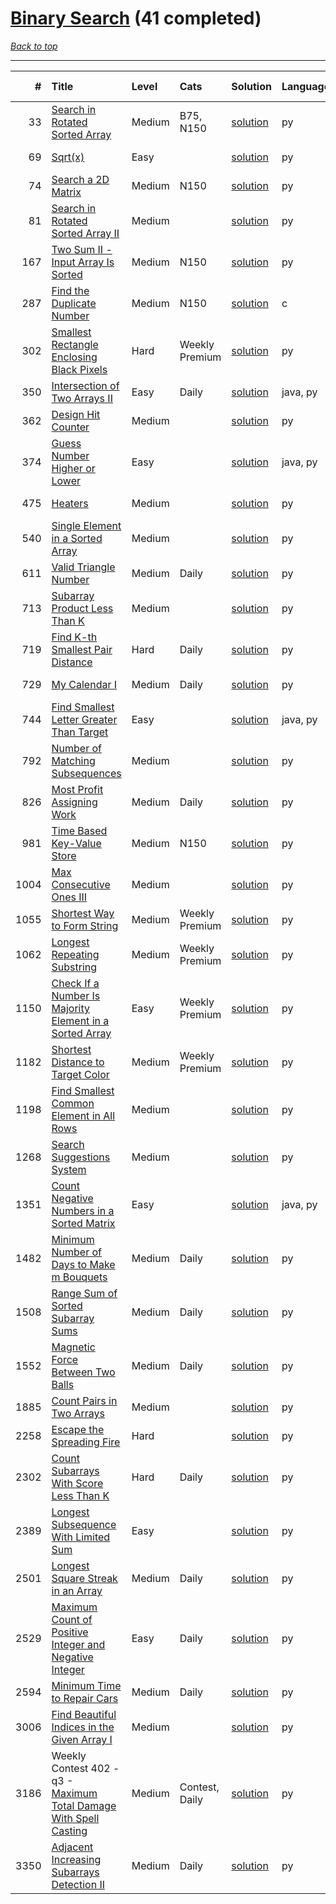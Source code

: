# [Binary Search](<https://leetcode.com/tag/Binary-Search/>) (41 completed)

*[Back to top](<../../README.md>)*

------

|    # | Title                                                                                                                                              | Level   | Cats           | Solution                                                                           | Languages   | Date Complete   |
|-----:|:---------------------------------------------------------------------------------------------------------------------------------------------------|:--------|:---------------|:-----------------------------------------------------------------------------------|:------------|:----------------|
|   33 | [Search in Rotated Sorted Array](<https://leetcode.com/problems/search-in-rotated-sorted-array>)                                                   | Medium  | B75, N150      | [solution](<../_33. Search in Rotated Sorted Array.md>)                            | py          | Dec 17, 2024    |
|   69 | [Sqrt(x)](<https://leetcode.com/problems/sqrtx>)                                                                                                   | Easy    |                | [solution](<../_69. Sqrt(x).md>)                                                   | py          | Jun 07, 2024    |
|   74 | [Search a 2D Matrix](<https://leetcode.com/problems/search-a-2d-matrix>)                                                                           | Medium  | N150           | [solution](<../_74. Search a 2D Matrix.md>)                                        | py          | Jun 15, 2024    |
|   81 | [Search in Rotated Sorted Array II](<https://leetcode.com/problems/search-in-rotated-sorted-array-ii>)                                             | Medium  |                | [solution](<../_81. Search in Rotated Sorted Array II.md>)                         | py          | Dec 17, 2024    |
|  167 | [Two Sum II - Input Array Is Sorted](<https://leetcode.com/problems/two-sum-ii-input-array-is-sorted>)                                             | Medium  | N150           | [solution](<../_167. Two Sum II - Input Array Is Sorted.md>)                       | py          | Jun 14, 2024    |
|  287 | [Find the Duplicate Number](<https://leetcode.com/problems/find-the-duplicate-number>)                                                             | Medium  | N150           | [solution](<../_287. Find the Duplicate Number.md>)                                | c           | Jun 26, 2024    |
|  302 | [Smallest Rectangle Enclosing Black Pixels](<https://leetcode.com/problems/smallest-rectangle-enclosing-black-pixels>)                             | Hard    | Weekly Premium | [solution](<../_302. Smallest Rectangle Enclosing Black Pixels.md>)                | py          | Apr 23, 2025    |
|  350 | [Intersection of Two Arrays II](<https://leetcode.com/problems/intersection-of-two-arrays-ii>)                                                     | Easy    | Daily          | [solution](<../_350. Intersection of Two Arrays II.md>)                            | java, py    | Jul 02, 2024    |
|  362 | [Design Hit Counter](<https://leetcode.com/problems/design-hit-counter>)                                                                           | Medium  |                | [solution](<../_362. Design Hit Counter.md>)                                       | py          | Oct 24, 2024    |
|  374 | [Guess Number Higher or Lower](<https://leetcode.com/problems/guess-number-higher-or-lower>)                                                       | Easy    |                | [solution](<../_374. Guess Number Higher or Lower.md>)                             | java, py    | Jun 02, 2024    |
|  475 | [Heaters](<https://leetcode.com/problems/heaters>)                                                                                                 | Medium  |                | [solution](<../_475. Heaters.md>)                                                  | py          | Jun 07, 2024    |
|  540 | [Single Element in a Sorted Array](<https://leetcode.com/problems/single-element-in-a-sorted-array>)                                               | Medium  |                | [solution](<../_540. Single Element in a Sorted Array.md>)                         | py          | Jul 05, 2024    |
|  611 | [Valid Triangle Number](<https://leetcode.com/problems/valid-triangle-number>)                                                                     | Medium  | Daily          | [solution](<../_611. Valid Triangle Number.md>)                                    | py          | May 22, 2024    |
|  713 | [Subarray Product Less Than K](<https://leetcode.com/problems/subarray-product-less-than-k>)                                                       | Medium  |                | [solution](<../_713. Subarray Product Less Than K.md>)                             | py          | Jul 01, 2024    |
|  719 | [Find K-th Smallest Pair Distance](<https://leetcode.com/problems/find-k-th-smallest-pair-distance>)                                               | Hard    | Daily          | [solution](<../_719. Find K-th Smallest Pair Distance.md>)                         | py          | Aug 14, 2024    |
|  729 | [My Calendar I](<https://leetcode.com/problems/my-calendar-i>)                                                                                     | Medium  | Daily          | [solution](<../_729. My Calendar I.md>)                                            | py          | Sep 26, 2024    |
|  744 | [Find Smallest Letter Greater Than Target](<https://leetcode.com/problems/find-smallest-letter-greater-than-target>)                               | Easy    |                | [solution](<../_744. Find Smallest Letter Greater Than Target.md>)                 | java, py    | Jun 01, 2024    |
|  792 | [Number of Matching Subsequences](<https://leetcode.com/problems/number-of-matching-subsequences>)                                                 | Medium  |                | [solution](<../_792. Number of Matching Subsequences.md>)                          | py          | Aug 27, 2025    |
|  826 | [Most Profit Assigning Work](<https://leetcode.com/problems/most-profit-assigning-work>)                                                           | Medium  | Daily          | [solution](<../_826. Most Profit Assigning Work.md>)                               | py          | Jun 18, 2024    |
|  981 | [Time Based Key-Value Store](<https://leetcode.com/problems/time-based-key-value-store>)                                                           | Medium  | N150           | [solution](<../_981. Time Based Key-Value Store.md>)                               | py          | Oct 24, 2024    |
| 1004 | [Max Consecutive Ones III](<https://leetcode.com/problems/max-consecutive-ones-iii>)                                                               | Medium  |                | [solution](<../_1004. Max Consecutive Ones III.md>)                                | py          | Feb 17, 2025    |
| 1055 | [Shortest Way to Form String](<https://leetcode.com/problems/shortest-way-to-form-string>)                                                         | Medium  | Weekly Premium | [solution](<../_1055. Shortest Way to Form String.md>)                             | py          | Mar 30, 2025    |
| 1062 | [Longest Repeating Substring](<https://leetcode.com/problems/longest-repeating-substring>)                                                         | Medium  | Weekly Premium | [solution](<../_1062. Longest Repeating Substring.md>)                             | py          | Aug 01, 2024    |
| 1150 | [Check If a Number Is Majority Element in a Sorted Array](<https://leetcode.com/problems/check-if-a-number-is-majority-element-in-a-sorted-array>) | Easy    | Weekly Premium | [solution](<../_1150. Check If a Number Is Majority Element in a Sorted Array.md>) | py          | Sep 15, 2025    |
| 1182 | [Shortest Distance to Target Color](<https://leetcode.com/problems/shortest-distance-to-target-color>)                                             | Medium  | Weekly Premium | [solution](<../_1182. Shortest Distance to Target Color.md>)                       | py          | Aug 29, 2025    |
| 1198 | [Find Smallest Common Element in All Rows](<https://leetcode.com/problems/find-smallest-common-element-in-all-rows>)                               | Medium  |                | [solution](<../_1198. Find Smallest Common Element in All Rows.md>)                | py          | Aug 26, 2025    |
| 1268 | [Search Suggestions System](<https://leetcode.com/problems/search-suggestions-system>)                                                             | Medium  |                | [solution](<../_1268. Search Suggestions System.md>)                               | py          | Jun 29, 2024    |
| 1351 | [Count Negative Numbers in a Sorted Matrix](<https://leetcode.com/problems/count-negative-numbers-in-a-sorted-matrix>)                             | Easy    |                | [solution](<../_1351. Count Negative Numbers in a Sorted Matrix.md>)               | java, py    | Jun 01, 2024    |
| 1482 | [Minimum Number of Days to Make m Bouquets](<https://leetcode.com/problems/minimum-number-of-days-to-make-m-bouquets>)                             | Medium  | Daily          | [solution](<../_1482. Minimum Number of Days to Make m Bouquets.md>)               | py          | Jun 19, 2024    |
| 1508 | [Range Sum of Sorted Subarray Sums](<https://leetcode.com/problems/range-sum-of-sorted-subarray-sums>)                                             | Medium  | Daily          | [solution](<../_1508. Range Sum of Sorted Subarray Sums.md>)                       | py          | Aug 04, 2024    |
| 1552 | [Magnetic Force Between Two Balls](<https://leetcode.com/problems/magnetic-force-between-two-balls>)                                               | Medium  | Daily          | [solution](<../_1552. Magnetic Force Between Two Balls.md>)                        | py          | Jun 20, 2024    |
| 1885 | [Count Pairs in Two Arrays](<https://leetcode.com/problems/count-pairs-in-two-arrays>)                                                             | Medium  |                | [solution](<../_1885. Count Pairs in Two Arrays.md>)                               | py          | Jun 08, 2024    |
| 2258 | [Escape the Spreading Fire](<https://leetcode.com/problems/escape-the-spreading-fire>)                                                             | Hard    |                | [solution](<../_2258. Escape the Spreading Fire.md>)                               | py          | Jun 15, 2024    |
| 2302 | [Count Subarrays With Score Less Than K](<https://leetcode.com/problems/count-subarrays-with-score-less-than-k>)                                   | Hard    | Daily          | [solution](<../_2302. Count Subarrays With Score Less Than K.md>)                  | py          | Apr 28, 2025    |
| 2389 | [Longest Subsequence With Limited Sum](<https://leetcode.com/problems/longest-subsequence-with-limited-sum>)                                       | Easy    |                | [solution](<../_2389. Longest Subsequence With Limited Sum.md>)                    | py          | Jun 01, 2024    |
| 2501 | [Longest Square Streak in an Array](<https://leetcode.com/problems/longest-square-streak-in-an-array>)                                             | Medium  | Daily          | [solution](<../_2501. Longest Square Streak in an Array.md>)                       | py          | Oct 28, 2024    |
| 2529 | [Maximum Count of Positive Integer and Negative Integer](<https://leetcode.com/problems/maximum-count-of-positive-integer-and-negative-integer>)   | Easy    | Daily          | [solution](<../_2529. Maximum Count of Positive Integer and Negative Integer.md>)  | py          | Mar 12, 2025    |
| 2594 | [Minimum Time to Repair Cars](<https://leetcode.com/problems/minimum-time-to-repair-cars>)                                                         | Medium  | Daily          | [solution](<../_2594. Minimum Time to Repair Cars.md>)                             | py          | Mar 16, 2025    |
| 3006 | [Find Beautiful Indices in the Given Array I](<https://leetcode.com/problems/find-beautiful-indices-in-the-given-array-i>)                         | Medium  |                | [solution](<../_3006. Find Beautiful Indices in the Given Array I.md>)             | py          | Oct 14, 2025    |
| 3186 | Weekly Contest 402 - q3 - [Maximum Total Damage With Spell Casting](<https://leetcode.com/problems/maximum-total-damage-with-spell-casting>)       | Medium  | Contest, Daily | [solution](<../_3186. Maximum Total Damage With Spell Casting.md>)                 | py          | Jul 07, 2024    |
| 3350 | [Adjacent Increasing Subarrays Detection II](<https://leetcode.com/problems/adjacent-increasing-subarrays-detection-ii>)                           | Medium  | Daily          | [solution](<../_3350. Adjacent Increasing Subarrays Detection II.md>)              | py          | Oct 15, 2025    |